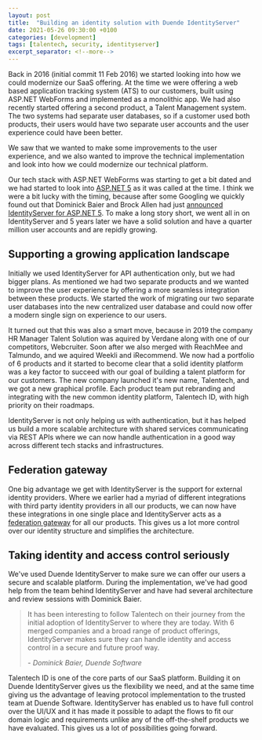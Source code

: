 ```yaml
---
layout: post
title:  "Building an identity solution with Duende IdentityServer"
date: 2021-05-26 09:30:00 +0100
categories: [development]
tags: [talentech, security, identityserver]
excerpt_separator: <!--more-->
---
```


Back in 2016 (initial commit 11 Feb 2016) we started looking into how we could modernize our SaaS offering. At the time we were offering a web based application tracking system (ATS) to our customers, built using ASP.NET WebForms and implemented as a monolithic app. We had also recently started offering a second product, a Talent Management system. The two systems had separate user databases, so if a customer used both products, their users would have two separate user accounts and the user experience could have been better.

We saw that we wanted to make some improvements to the user experience, and we also wanted to improve the technical implementation and look into how we could modernize our technical platform.

Our tech stack with ASP.NET WebForms was starting to get a bit dated and we had started to look into [ASP.NET 5](https://www.hanselman.com/blog/aspnet-5-is-dead-introducing-aspnet-core-10-and-net-core-10) as it was called at the time. I think we were a bit lucky with the timing, because after some Googling we quickly found out that Dominick Baier and Brock Allen had just [announced IdentityServer for ASP.NET 5](https://leastprivilege.com/2016/01/11/announcing-identityserver-for-asp-net-5-and-net-core/). To make a long story short, we went all in on IdentityServer and 5 years later we have a solid solution and have a quarter million user accounts and are repidly growing.


<!--more-->

## Supporting a growing application landscape

Initially we used IdentityServer for API authentication only, but we had bigger plans. As mentioned we had two separate products and we wanted to improve the user experience by offering a more seamless integration between these products. We started the work of migrating our two separate user databases into the new centralized user database and could now offer a modern single sign on experience to our users.

It turned out that this was also a smart move, because in 2019 the company HR Manager Talent Solution was aquired by Verdane along with one of our competitors, Webcruiter. Soon after we also merged with ReachMee and Talmundo, and we aquired Weekli and iRecommend. We now had a portfolio of 6 products and it started to become clear that a solid identity platform was a key factor to succeed with our goal of building a talent platform for our customers. The new company launched it's new name, Talentech, and we got a new graphical profile. Each product team put rebranding and integrating with the new common identity platform, Talentech ID, with high priority on their roadmaps.

IdentityServer is not only helping us with authentication, but it has helped us build a more scalable architecture with shared services communicating via REST APIs where we can now handle authentication in a good way across different tech stacks and infrastructures.


## Federation gateway

One big advantage we get with IdentityServer is the support for external identity providers. Where we earlier had a myriad of different integrations with third party identity providers in all our products, we can now have these integrations in one single place and IdentityServer acts as a [federation gateway](https://identityserver4.readthedocs.io/en/latest/topics/federation_gateway.html) for all our products. This gives us a lot more control over our identity structure and simplifies the architecture. 


## Taking identity and access control seriously

We've used Duende IdentityServer to make sure we can offer our users a secure and scalable platform. During the implementation, we've had good help from the team behind IdentityServer and have had several architecture and review sessions with Dominick Baier.

> It has been interesting to follow Talentech on their journey from the initial adoption of IdentityServer to where they are today. With 6 merged companies and a broad range of product offerings, IdentityServer makes sure they can handle identity and access control in a secure and future proof way.
>
>\- _Dominick Baier, Duende Software_


Talentech ID is one of the core parts of our SaaS platform. Building it on Duende IdentityServer gives us the flexibility we need, and at the same time giving us the advantage of leaving protocol implementation to the trusted team at Duende Software. IdentityServer has enabled us to have full control over the UI/UX and it has made it possible to adapt the flows to fit our domain logic and requirements unlike any of the off-the-shelf products we have evaluated. This gives us a lot of possibilities going forward.



